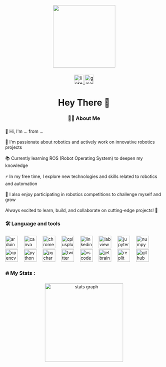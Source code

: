 <div align="center">
  <img height="199" src="https://i.pinimg.com/736x/b7/96/eb/b796eb4e30c584e012f26585765b4010.jpg"  />
</div>

###

<div align="center">
  <a href="https://www.linkedin.com/in/gajjar-mansvi-707878336/?lipi=urn%3Ali%3Apage%3Ad_flagship3_feed%3Bs1I4j5iUS4WRdSZMD5BauQ%3D%3D" target="_blank">
    <img src="https://img.shields.io/static/v1?message=LinkedIn&logo=linkedin&label=&color=0077B5&logoColor=white&labelColor=&style=flat" height="30" alt="linkedin logo"  />
  </a>
  <a href="https://mail.google.com/mail/?view=cm&to=gajjarmansvi@gmail.com" target="_blank">
    <img src="https://img.shields.io/static/v1?message=Gmail&logo=gmail&label=&color=D14836&logoColor=white&labelColor=&style=flat" height="30" alt="gmail logo"  />
  </a>
</div>

###

<h1 align="center">Hey There 👋</h1>

###

<h3 align="center">👩‍💻  About Me</h3>

###

<p align="left">👋 Hi, I'm ... from ...<br><br>🤖 I'm passionate about robotics and actively work on innovative robotics projects<br><br>📚 Currently learning ROS (Robot Operating System) to deepen my knowledge<br><br>⚡ In my free time, I explore new technologies and skills related to robotics and automation<br><br>🏁 I also enjoy participating in robotics competitions to challenge myself and grow<br><br>Always excited to learn, build, and collaborate on cutting-edge projects! 🚀</p>

###

<h3 align="left">🛠 Language and tools</h3>

###

<div align="left">
  <img src="https://cdn.jsdelivr.net/gh/devicons/devicon/icons/arduino/arduino-original.svg" height="40" alt="arduino logo"  />
  <img width="12" />
  <img src="https://cdn.jsdelivr.net/gh/devicons/devicon/icons/canva/canva-original.svg" height="40" alt="canva logo"  />
  <img width="12" />
  <img src="https://cdn.jsdelivr.net/gh/devicons/devicon/icons/chrome/chrome-original.svg" height="40" alt="chrome logo"  />
  <img width="12" />
  <img src="https://cdn.jsdelivr.net/gh/devicons/devicon/icons/cplusplus/cplusplus-original.svg" height="40" alt="cplusplus logo"  />
  <img width="12" />
  <img src="https://cdn.jsdelivr.net/gh/devicons/devicon/icons/linkedin/linkedin-original.svg" height="40" alt="linkedin logo"  />
  <img width="12" />
  <img src="https://cdn.jsdelivr.net/gh/devicons/devicon/icons/labview/labview-original.svg" height="40" alt="labview logo"  />
  <img width="12" />
  <img src="https://cdn.jsdelivr.net/gh/devicons/devicon/icons/jupyter/jupyter-original.svg" height="40" alt="jupyter logo"  />
  <img width="12" />
  <img src="https://cdn.jsdelivr.net/gh/devicons/devicon/icons/numpy/numpy-original.svg" height="40" alt="numpy logo"  />
  <img width="12" />
  <img src="https://cdn.jsdelivr.net/gh/devicons/devicon/icons/opencv/opencv-original.svg" height="40" alt="opencv logo"  />
  <img width="12" />
  <img src="https://cdn.jsdelivr.net/gh/devicons/devicon/icons/python/python-original.svg" height="40" alt="python logo"  />
  <img width="12" />
  <img src="https://cdn.jsdelivr.net/gh/devicons/devicon/icons/pycharm/pycharm-original.svg" height="40" alt="pycharm logo"  />
  <img width="12" />
  <img src="https://cdn.jsdelivr.net/gh/devicons/devicon/icons/twitter/twitter-original.svg" height="40" alt="twitter logo"  />
  <img width="12" />
  <img src="https://cdn.jsdelivr.net/gh/devicons/devicon/icons/vscode/vscode-original.svg" height="40" alt="vscode logo"  />
  <img width="12" />
  <img src="https://cdn.simpleicons.org/jetbrains/000000" height="40" alt="jetbrains logo"  />
  <img width="12" />
  <img src="https://cdn.simpleicons.org/replit/F26207" height="40" alt="replit logo"  />
  <img width="12" />
  <img src="https://cdn.jsdelivr.net/gh/devicons/devicon/icons/github/github-original.svg" height="40" alt="github logo"  />
</div>

###

<h3 align="left">🔥   My Stats :</h3>

###

<div align="center">
  <img src="https://github-readme-stats.vercel.app/api?username=Mansvigajjar&hide_title=false&hide_rank=false&show_icons=true&include_all_commits=true&count_private=true&disable_animations=false&theme=dracula&locale=en&hide_border=false&order=1" height="250" alt="stats graph"  />
</div>

###
